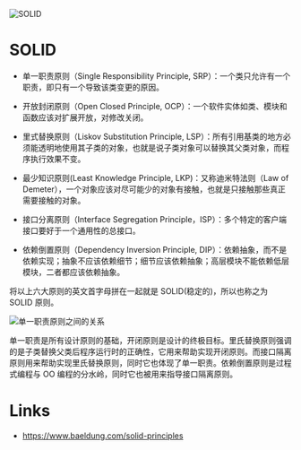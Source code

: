 ![SOLID](https://assets.ng-tech.icu/item/20230416204138.png)

# SOLID

- 单一职责原则（Single Responsibility Principle, SRP）：一个类只允许有一个职责，即只有一个导致该类变更的原因。

- 开放封闭原则（Open Closed Principle, OCP）：一个软件实体如类、模块和函数应该对扩展开放，对修改关闭。

- 里式替换原则（Liskov Substitution Principle, LSP）：所有引用基类的地方必须能透明地使用其子类的对象，也就是说子类对象可以替换其父类对象，而程序执行效果不变。

- 最少知识原则(Least Knowledge Principle, LKP)：又称迪米特法则（Law of Demeter），一个对象应该对尽可能少的对象有接触，也就是只接触那些真正需要接触的对象。

- 接口分离原则（Interface Segregation Principle，ISP）：多个特定的客户端接口要好于一个通用性的总接口。

- 依赖倒置原则（Dependency Inversion Principle, DIP）：依赖抽象，而不是依赖实现；抽象不应该依赖细节；细节应该依赖抽象；高层模块不能依赖低层模块，二者都应该依赖抽象。

将以上六大原则的英文首字母拼在一起就是 SOLID(稳定的)，所以也称之为 SOLID 原则。

![单一职责原则之间的关系](https://assets.ng-tech.icu/item/20230416204211.png)

单一职责是所有设计原则的基础，开闭原则是设计的终极目标。里氏替换原则强调的是子类替换父类后程序运行时的正确性，它用来帮助实现开闭原则。而接口隔离原则用来帮助实现里氏替换原则，同时它也体现了单一职责。依赖倒置原则是过程式编程与 OO 编程的分水岭，同时它也被用来指导接口隔离原则。

# Links

- https://www.baeldung.com/solid-principles
